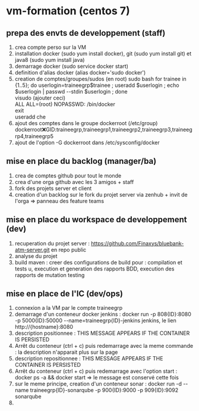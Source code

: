 # vm-formation (centos 7)

## prepa des envts de developpement (staff)
1. crea compte perso sur la VM
2. installation docker (sudo yum install docker), git (sudo yum install git) et java8 (sudo yum install java)
3. demarrage docker (sudo service docker start)
4. definition d'alias docker (alias docker='sudo docker')
5. creation de comptes/groupes/sudos (en root)
sudo bash 
for trainee in {1..5}; do userlogin=traineegrp$trainee ; useradd $userlogin ; echo $userlogin | passwd --stdin $userlogin ; done  
visudo (ajouter ceci)  
  ALL ALL=(root) NOPASSWD: /bin/docker  
exit  
useradd che 
6. ajout des comptes dans le groupe dockerroot (/etc/group) dockerroot:x:GID:traineegrp,traineegrp1,traineegrp2,traineegrp3,traineegrp4,traineegrp5
7. ajout de l'option -G dockerroot dans /etc/sysconfig/docker

## mise en place du backlog (manager/ba)
1. crea de comptes github pour tout le monde
2. crea d'une orga github avec les 3 amigos + staff
3. fork des projets server et client 
4. creation d'un backlog sur le fork du projet server via zenhub + invit de l'orga
=> panneau des feature teams

## mise en place du workspace de developpement (dev)
1. recuperation du projet server : https://github.com/Finaxys/bluebank-atm-server.git en repo public
2. analyse du projet
3. build maven : creer des configurations de build pour : compilation et tests u, execution et generation des rapports BDD, execution des rapports de mutation testing

## mise en place de l'IC (dev/ops)
1. connexion a la VM par le compte traineegrp<ID>
2. demarrage d'un conteneur docker jenkins : docker run -p 808{ID}:8080 -p 5000{ID}:50000 --name=traineegrp{ID}-jenkins jenkins, le lien http://{hostname}:8080
3. description positionnee : THIS MESSAGE APPEARS IF THE CONTAINER IS PERSISTED
5. Arrêt du conteneur (ctrl + c) puis redemarrage avec la meme commande : la description n'apparait plus sur la page
6. description repositionnee : THIS MESSAGE APPEARS IF THE CONTAINER IS PERSISTED
7. Arrêt du conteneur (ctrl + c) puis redemarrage avec l'option start : docker ps -a && docker start <id du conteneur> 
=> le message est conservé cette fois
8. sur le meme principe, creation d'un conteneur sonar :  docker run -d --name traineegrp{ID}-sonarqube -p 900{ID}:9000 -p 909{ID}:9092 sonarqube
9. 
